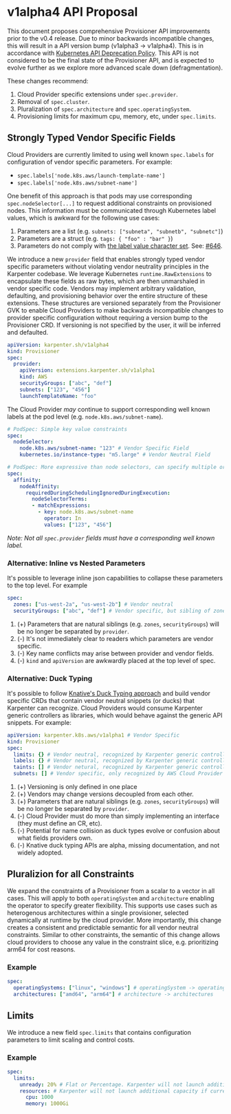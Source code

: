 # v1alpha4 API Proposal
This document proposes comprehensive Provisioner API improvements prior to the v0.4 release. Due to minor backwards incompatible changes, this will result in a API version bump (v1alpha3 -> v1alpha4). This is in accordance with [Kubernetes API Deprecation Policy](https://kubernetes.io/docs/reference/using-api/deprecation-policy/). This API is not considered to be the final state of the Provisioner API, and is expected to evolve further as we explore more advanced scale down (defragmentation).

These changes recommend:
1. Cloud Provider specific extensions under `spec.provider`.
2. Removal of `spec.cluster`.
3. Pluralization of `spec.architecture` and `spec.operatingSystem`.
4. Provisioning limits for maximum cpu, memory, etc, under `spec.limits`.

## Strongly Typed Vendor Specific Fields
Cloud Providers are currently limited to using well known `spec.labels` for configuration of vendor specific parameters. For example:
- `spec.labels['node.k8s.aws/launch-template-name']`
- `spec.labels['node.k8s.aws/subnet-name']`

One benefit of this approach is that pods may use corresponding `spec.nodeSelector[...]` to request additional constraints on provisioned nodes. This information must be communicated through Kubernetes label values, which is awkward for the following use cases:
1. Parameters are a list (e.g. `subnets: ["subneta", "subnetb", "subnetc"]`)
2. Parameters are a struct (e.g. `tags: { "foo" : "bar" }`)
3. Parameters do not comply with [the label value character set](https://kubernetes.io/docs/concepts/overview/working-with-objects/labels/#syntax-and-character-set). See: [#646](https://github.com/aws/karpenter/issues/646).

We introduce a new `provider` field that enables strongly typed vendor specific parameters without violating vendor neutrality principles in the Karpenter codebase. We leverage Kubernetes `runtime.RawExtensions` to encapsulate these fields as raw bytes, which are then unmarshaled in vendor specific code. Vendors may implement arbitrary validation, defaulting, and provisioning behavior over the entire structure of these extensions. These structures are versioned separately from the Provisioner GVK to enable Cloud Providers to make backwards incompatible changes to provider specific configuration without requiring a version bump to the Provisioner CRD. If versioning is not specified by the user, it will be inferred and defaulted.

```yaml
apiVersion: karpenter.sh/v1alpha4
kind: Provisioner
spec:
  provider:
    apiVersion: extensions.karpenter.sh/v1alpha1
    kind: AWS
    securityGroups: ["abc", "def"]
    subnets: ["123", "456"]
    launchTemplateName: "foo"
```

The Cloud Provider *may* continue to support corresponding well known labels at the pod level (e.g. `node.k8s.aws/subnet-name`).

```yaml
# PodSpec: Simple key value constraints
spec:
  nodeSelector:
    node.k8s.aws/subnet-name: "123" # Vendor Specific Field
    kubernetes.io/instance-type: "m5.large" # Vendor Neutral Field
```

```yaml
# PodSpec: More expressive than node selectors, can specify multiple or preferences
spec:
  affinity:
    nodeAffinity:
      requiredDuringSchedulingIgnoredDuringExecution:
        nodeSelectorTerms:
        - matchExpressions:
          - key: node.k8s.aws/subnet-name
            operator: In
            values: ["123", "456"]
```

*Note: Not all `spec.provider` fields must have a corresponding well known label.*

### Alternative: Inline vs Nested Parameters
It's possible to leverage inline json capabilities to collapse these parameters to the top level. For example
```yaml
spec:
  zones: ["us-west-2a", "us-west-2b"] # Vendor neutral
  securityGroups: ["abc", "def"] # Vendor specific, but sibling of zones
```

1. (+) Parameters that are natural siblings (e.g. `zones`, `securityGroups`) will be no longer be separated by `provider`.
2. (-) It's not immediately clear to readers which parameters are vendor specific.
3. (-) Key name conflicts may arise between provider and vendor fields.
4. (-) `kind` and `apiVersion` are awkwardly placed at the top level of spec.

### Alternative: Duck Typing

It's possible to follow [Knative's Duck Typing approach](https://www.youtube.com/watch?v=kldVg63Utuw) and build vendor specific CRDs that contain vendor neutral snippets (or ducks) that Karpenter can recognize. Cloud Providers would consume Karpenter generic controllers as libraries, which would behave against the generic API snippets. For example:

```yaml
apiVersion: karpenter.k8s.aws/v1alpha1 # Vendor Specific
kind: Provisioner
spec:
  limits: {} # Vendor neutral, recognized by Karpenter generic controllers
  labels: {} # Vendor neutral, recognized by Karpenter generic controllers
  taints: [] # Vendor netural, recognized by Karpenter generic controllers
  subnets: [] # Vendor specific, only recognized by AWS Cloud Provider code
```

1. (+) Versioning is only defined in one place
2. (+) Vendors may change versions decoupled from each other.
3. (+) Parameters that are natural siblings (e.g. `zones`, `securityGroups`) will be no longer be separated by `provider`.
4. (-) Cloud Provider must do more than simply implementing an interface (they must define an CR, etc).
5. (-) Potential for name collision as duck types evolve or confusion about what fields providers own.
6. (-) Knative duck typing APIs are alpha, missing documentation, and not widely adopted.

## Pluralizion for all Constraints
We expand the constraints of a Provisioner from a scalar to a vector in all cases. This will apply to both `operatingSystem` and `architecture` enabling the operator to specify greater flexibility. This supports use cases such as heterogenous architectures within a single provisioner, selected dynamically at runtime by the cloud provider. More importantly, this change creates a consistent and predictable semantic for all vendor neutral constraints. Similar to other constraints, the semantic of this change allows cloud providers to choose any value in the constraint slice, e.g. prioritizing arm64 for cost reasons.
### Example
```yaml
spec:
  operatingSystems: ["linux", "windows"] # operatingSystem -> operatingSystems
  architectures: ["amd64", "arm64"] # architecture -> architectures
```

## Limits

We introduce a new field `spec.limits` that contains configuration parameters to limit scaling and control costs.

### Example
```yaml
spec:
  limits:
    unready: 20% # Flat or Percentage. Karpenter will not launch additional capacity if current unready nodes exceeds this value
    resources: # Karpenter will not launch additional capacity if current capacity exceeds this value
      cpu: 1000
      memory: 1000Gi
```
